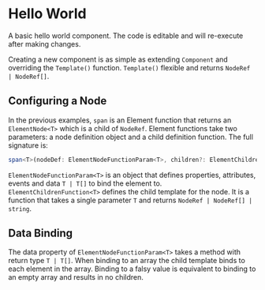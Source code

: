 # Hello World
A basic hello world component. The code is editable and will re-execute after making changes.

<script type="text/javascript" src="../scripts/docHelpers.js"></script>
<div class="example" id="helloWorld">
</div>
<script type="text/javascript">
    CreateSample("helloWorld");
</script>

Creating a new component is as simple as extending `Component` and overriding the `Template()` function. `Template()` flexible and returns `NodeRef | NodeRef[]`.

<div class="example" id="goodbyeWorld">
</div>
<script type="text/javascript">
    CreateSample("goodbyeWorld");
</script>

## Configuring a Node
In the previous examples, `span` is an Element function that returns an `ElementNode<T>` which is a child of `NodeRef`. Element functions take two parameters: a node definition object and a child definition function. The full signature is:
```typescript
span<T>(nodeDef: ElementNodeFunctionParam<T>, children?: ElementChildrenFunction<T>): ElementNode<T>
```
`ElementNodeFunctionParam<T>` is an object that defines properties, attributes, events and data `T | T[]` to bind the element to.  
`ElementChildrenFunction<T>` defines the child template for the node. It is a function that takes a single parameter `T` and returns `NodeRef | NodeRef[] | string`.

<div class="example" id="goodbyeWorldProps">
</div>
<script type="text/javascript">
    CreateSample("goodbyeWorldProps");
</script>

## Data Binding
The data property of `ElementNodeFunctionParam<T>` takes a method with return type `T | T[]`. When binding to an array the child template binds to each element in the array. Binding to a falsy value is equivalent to binding to an empty array and results in no children.

<div class="example" id="goodbyeWorldData">
</div>
<script type="text/javascript">
    CreateSample("goodbyeWorldData");
</script> 
